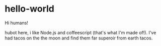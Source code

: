 # hello-world

Hi humans!

hubot here, i like Node.js and coffeescript (that's what I'm made of!).
I've had tacos on the the moon and find them far superoir from earth tacos.
